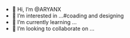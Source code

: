 - 👋 Hi, I’m @ARYANX
- 👀 I’m interested in ...#coading and designing
- 🌱 I’m currently learning ...
- 💞️ I’m looking to collaborate on ...

<!---
ARYANX00/ARYANX00 is a ✨ special ✨ repository because its `README.md` (this file) appears on your GitHub profile.
You can click the Preview link to take a look at your changes.
--->
